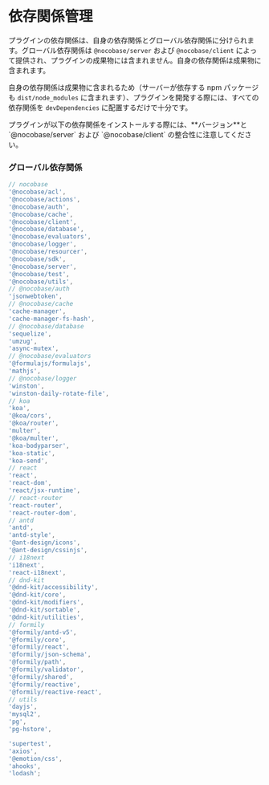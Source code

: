 # 依存関係管理

プラグインの依存関係は、自身の依存関係とグローバル依存関係に分けられます。グローバル依存関係は `@nocobase/server` および `@nocobase/client` によって提供され、プラグインの成果物には含まれません。自身の依存関係は成果物に含まれます。

自身の依存関係は成果物に含まれるため（サーバーが依存する npm パッケージも `dist/node_modules` に含まれます）、プラグインを開発する際には、すべての依存関係を `devDependencies` に配置するだけで十分です。

<Alert type="warning">
プラグインが以下の依存関係をインストールする際には、**バージョン**と `@nocobase/server` および `@nocobase/client` の整合性に注意してください。
</Alert>

### グローバル依存関係

```js
// nocobase
'@nocobase/acl',
'@nocobase/actions',
'@nocobase/auth',
'@nocobase/cache',
'@nocobase/client',
'@nocobase/database',
'@nocobase/evaluators',
'@nocobase/logger',
'@nocobase/resourcer',
'@nocobase/sdk',
'@nocobase/server',
'@nocobase/test',
'@nocobase/utils',
// @nocobase/auth
'jsonwebtoken',
// @nocobase/cache
'cache-manager',
'cache-manager-fs-hash',
// @nocobase/database
'sequelize',
'umzug',
'async-mutex',
// @nocobase/evaluators
'@formulajs/formulajs',
'mathjs',
// @nocobase/logger
'winston',
'winston-daily-rotate-file',
// koa
'koa',
'@koa/cors',
'@koa/router',
'multer',
'@koa/multer',
'koa-bodyparser',
'koa-static',
'koa-send',
// react
'react',
'react-dom',
'react/jsx-runtime',
// react-router
'react-router',
'react-router-dom',
// antd
'antd',
'antd-style',
'@ant-design/icons',
'@ant-design/cssinjs',
// i18next
'i18next',
'react-i18next',
// dnd-kit
'@dnd-kit/accessibility',
'@dnd-kit/core',
'@dnd-kit/modifiers',
'@dnd-kit/sortable',
'@dnd-kit/utilities',
// formily
'@formily/antd-v5',
'@formily/core',
'@formily/react',
'@formily/json-schema',
'@formily/path',
'@formily/validator',
'@formily/shared',
'@formily/reactive',
'@formily/reactive-react',
// utils
'dayjs',
'mysql2',
'pg',
'pg-hstore',

'supertest',
'axios',
'@emotion/css',
'ahooks',
'lodash';
```

